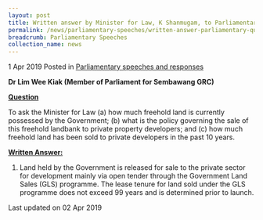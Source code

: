 ```yaml
---
layout: post
title: Written answer by Minister for Law, K Shanmugam, to Parliamentary Question on freehold land
permalink: /news/parliamentary-speeches/written-answer-parliamentary-question-freehold-land
breadcrumb: Parliamentary Speeches
collection_name: news
---
```


1 Apr 2019 Posted in [Parliamentary speeches and responses](/news/parliamentary-speeches)

**Dr Lim Wee Kiak (Member of Parliament for Sembawang GRC)**

**<u>Question</u>**

To ask the Minister for Law (a) how much freehold land is currently possessed by the Government; (b) what is the policy governing the sale of this freehold landbank to private property developers; and (c) how much freehold land has been sold to private developers in the past 10 years.

**<u>Written Answer:</u>**

1. Land held by the Government is released for sale to the private sector for development mainly via open tender through the Government Land Sales (GLS) programme. The lease tenure for land sold under the GLS programme does not exceed 99 years and is determined prior to launch. 

<p class="right-side-updated">Last updated on 02 Apr 2019</p>
